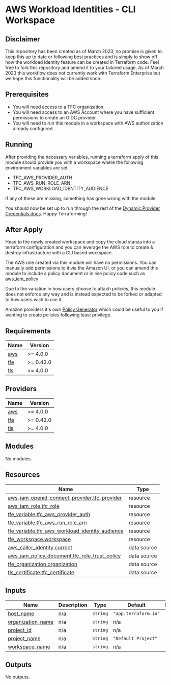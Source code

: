 # AWS Workload Identities - CLI Workspace

## Disclaimer
This repository has been created as of March 2023, no promise is given to keep this up to date or following best practices and is simply to show off how the workload identity feature can be created in Terraform code. Feel free to fork this repository and amend it to your tailored usage. As of March 2023 this workflow does not currently work with Terraform Enterprise but we hope this functionality will be added soon.

## Prerequisites
- You will need access to a TFC organization.
- You will need access to an AWS Account where you have sufficient permissions to create an OIDC provider.
- You will need to run this module in a workspace with AWS authorization already configured

## Running

After providing the necessary variables, running a terraform apply of this module should provide you with a workspace where the following environment variables are set

- TFC_AWS_PROVIDER_AUTH
- TFC_AWS_RUN_ROLE_ARN
- TFC_AWS_WORKLOAD_IDENTITY_AUDIENCE

If any of these are missing, something has gone wrong with the module.

You should now be set up to run through the rest of the [Dynamic Provider Credentials docs](https://developer.hashicorp.com/terraform/cloud-docs/workspaces/dynamic-provider-credentials/aws-configuration). Happy Terraforming!

## After Apply

Head to the newly created workspace and copy the cloud stanza into a terraform configuration and you can leverage the AWS role to create & destroy infrastructure with a CLI based workspace.

The AWS role created via this module will have no permissions. You can manually add permissions to it via the Amazon UI, or you can amend this module to include a policy document or in line policy code such as [aws_iam_policy](https://registry.terraform.io/providers/hashicorp/aws/latest/docs/resources/iam_policy)

Due to the variation in how users choose to attach policies, this module does not enforce any way and is instead expected to be forked or adapted to how users wish to use it.

Amazon providers it's own [Policy Generator](https://awspolicygen.s3.amazonaws.com/policygen.html) which could be useful to you if wanting to create policies following least privilege.

<!-- BEGIN_TF_DOCS -->
## Requirements

| Name | Version |
|------|---------|
| <a name="requirement_aws"></a> [aws](#requirement\_aws) | >= 4.0.0 |
| <a name="requirement_tfe"></a> [tfe](#requirement\_tfe) | >= 0.42.0 |
| <a name="requirement_tls"></a> [tls](#requirement\_tls) | >= 4.0.0 |

## Providers

| Name | Version |
|------|---------|
| <a name="provider_aws"></a> [aws](#provider\_aws) | >= 4.0.0 |
| <a name="provider_tfe"></a> [tfe](#provider\_tfe) | >= 0.42.0 |
| <a name="provider_tls"></a> [tls](#provider\_tls) | >= 4.0.0 |

## Modules

No modules.

## Resources

| Name | Type |
|------|------|
| [aws_iam_openid_connect_provider.tfc_provider](https://registry.terraform.io/providers/hashicorp/aws/latest/docs/resources/iam_openid_connect_provider) | resource |
| [aws_iam_role.tfc_role](https://registry.terraform.io/providers/hashicorp/aws/latest/docs/resources/iam_role) | resource |
| [tfe_variable.tfc_aws_provider_auth](https://registry.terraform.io/providers/hashicorp/tfe/latest/docs/resources/variable) | resource |
| [tfe_variable.tfc_aws_run_role_arn](https://registry.terraform.io/providers/hashicorp/tfe/latest/docs/resources/variable) | resource |
| [tfe_variable.tfc_aws_workload_identity_audience](https://registry.terraform.io/providers/hashicorp/tfe/latest/docs/resources/variable) | resource |
| [tfe_workspace.workspace](https://registry.terraform.io/providers/hashicorp/tfe/latest/docs/resources/workspace) | resource |
| [aws_caller_identity.current](https://registry.terraform.io/providers/hashicorp/aws/latest/docs/data-sources/caller_identity) | data source |
| [aws_iam_policy_document.tfc_role_trust_policy](https://registry.terraform.io/providers/hashicorp/aws/latest/docs/data-sources/iam_policy_document) | data source |
| [tfe_organization.organization](https://registry.terraform.io/providers/hashicorp/tfe/latest/docs/data-sources/organization) | data source |
| [tls_certificate.tfc_certificate](https://registry.terraform.io/providers/hashicorp/tls/latest/docs/data-sources/certificate) | data source |

## Inputs

| Name | Description | Type | Default | Required |
|------|-------------|------|---------|:--------:|
| <a name="input_host_name"></a> [host\_name](#input\_host\_name) | n/a | `string` | `"app.terraform.io"` | no |
| <a name="input_organization_name"></a> [organization\_name](#input\_organization\_name) | n/a | `string` | n/a | yes |
| <a name="input_project_id"></a> [project\_id](#input\_project\_id) | n/a | `string` | n/a | yes |
| <a name="input_project_name"></a> [project\_name](#input\_project\_name) | n/a | `string` | `"Default Project"` | no |
| <a name="input_workspace_name"></a> [workspace\_name](#input\_workspace\_name) | n/a | `string` | n/a | yes |

## Outputs

No outputs.
<!-- END_TF_DOCS -->